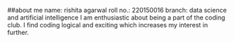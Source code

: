 ##about me
name: rishita agarwal
roll no.: 220150016
branch: data science and artificial intelligence
I am enthusiastic about being a part of the coding club. I find coding logical and exciting which increases my interest in further.
